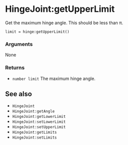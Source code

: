<!--
category: reference
-->

HingeJoint:getUpperLimit
===

Get the maximum hinge angle.  This should be less than π.

    limit = hinge:getUpperLimit()

### Arguments

None

### Returns

- `number limit` The maximum hinge angle.

See also
---

- `HingeJoint`
- `HingeJoint:getAngle`
- `HingeJoint:getLowerLimit`
- `HingeJoint:setLowerLimit`
- `HingeJoint:setUpperLimit`
- `HingeJoint:getLimits`
- `HingeJoint:setLimits`
